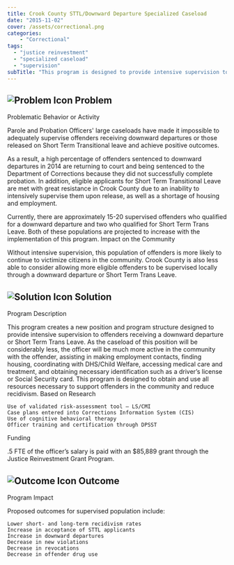 ```yaml
---
title: Crook County STTL/Downward Departure Specialized Caseload
date: "2015-11-02"
cover: /assets/correctional.png
categories:
    - "Correctional"
tags:
  - "justice reinvestment"
  - "specialized caseload"
  - "supervision"
subTitle: "This program is designed to provide intensive supervision to offenders receiving a downward departure or Short Term Trans Leave."
---
```


## ![Problem Icon](https://github.com/google/material-design-icons/raw/master/alert/1x_web/ic_error_outline_black_48dp.png "Problem") Problem

Problematic Behavior or Activity

Parole and Probation Officers' large caseloads have made it impossible to adequately supervise offenders receiving downward departures or those released on Short Term Transitional leave and achieve positive outcomes.

As a result, a high percentage of offenders sentenced to downward departures in 2014 are returning to court and being sentenced to the Department of Corrections because they did not successfully complete probation. In addition, eligible applicants for Short Term Transitional Leave are met with great resistance in Crook County due to an inability to intensively supervise them upon release, as well as a shortage of housing and employment.

Currently, there are approximately 15-20 supervised offenders who qualified for a downward departure and two who qualified for Short Term Trans Leave. Both of these populations are projected to increase with the implementation of this program.
Impact on the Community

Without intensive supervision, this population of offenders is more likely to continue to victimize citizens in the community. Crook County is also less able to consider allowing more eligible offenders to be supervised locally through a downward departure or Short Term Trans Leave.
## ![Solution Icon](https://github.com/google/material-design-icons/raw/master/action/1x_web/ic_lightbulb_outline_black_48dp.png "Solution") Solution
Program Description

This program creates a new position and program structure designed to provide intensive supervision to offenders receiving a downward departure or Short Term Trans Leave. As the caseload of this position will be considerably less, the officer will be much more active in the community with the offender, assisting in making employment contacts, finding housing, coordinating with DHS/Child Welfare, accessing medical care and treatment, and obtaining necessary identification such as a driver’s license or Social Security card. This program is designed to obtain and use all resources necessary to support offenders in the community and reduce recidivism.
Based on Research

    Use of validated risk-assessment tool – LS/CMI
    Case plans entered into Corrections Information System (CIS)
    Use of cognitive behavioral therapy
    Officer training and certification through DPSST

Funding

.5 FTE of the officer’s salary is paid with an $85,889 grant through the Justice Reinvestment Grant Program.
## ![Outcome Icon](https://github.com/google/material-design-icons/raw/master/action/1x_web/ic_view_list_black_48dp.png "Outcome") Outcome
Program Impact

Proposed outcomes for supervised population include:

    Lower short- and long-term recidivism rates
    Increase in acceptance of STTL applicants
    Increase in downward departures
    Decrease in new violations
    Decrease in revocations
    Decrease in offender drug use
